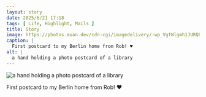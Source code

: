 ```yaml
---
layout: story
date: 2025/6/21 17:18
tags: [ Life, Highlight, Mails ]
title: Story
image: https://photos.muan.dev/cdn-cgi/imagedelivery/-wp_VgtWlgmh1JURQ8t1mg/ba614a68-dc09-44d0-c064-1858beb31500/public
caption: |
  First postcard to my Berlin home from Rob! ♥︎
alt: |
  a hand holding a photo postcard of a library
---
```



![a hand holding a photo postcard of a library](https://photos.muan.dev/cdn-cgi/imagedelivery/-wp_VgtWlgmh1JURQ8t1mg/ba614a68-dc09-44d0-c064-1858beb31500/public)

First postcard to my Berlin home from Rob! ♥︎
